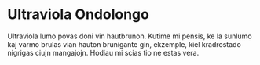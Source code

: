# Ultraviola Ondolongo

Ultraviola lumo povas doni vin hautbrunon. Kutime mi pensis, ke la sunlumo kaj
varmo brulas vian hauton brunigante gin, ekzemple, kiel kradrostado nigrigas
ciujn mangajojn. Hodiau mi scias tio ne estas vera.
